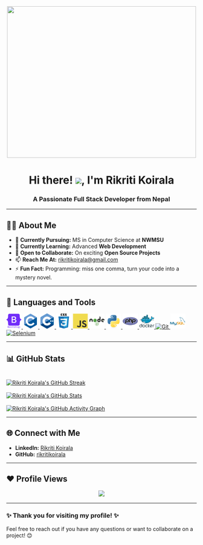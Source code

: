 <div align="center">
    <a href="#">
        <img width="500px" height="400px" src="https://media.giphy.com/media/SWoSkN6DxTszqIKEqv/giphy.gif"/>
    </a>
</div>

<h1 align="center">Hi there! <img src="https://raw.githubusercontent.com/MartinHeinz/MartinHeinz/master/wave.gif" width="30px">, I'm Rikriti Koirala</h1>
<h3 align="center">A Passionate Full Stack Developer from Nepal</h3>


---

## 🙋‍♂️ About Me
- 🔭 **Currently Pursuing:** MS in Computer Science at **NWMSU**
- 🌱 **Currently Learning:** Advanced **Web Development**
- 👯 **Open to Collaborate:** On exciting **Open Source Projects**
- 📫 **Reach Me At:** [rikritikoirala@gmail.com](mailto:rikritikoirala@gmail.com)
- ⚡ **Fun Fact:** Programming: miss one comma, turn your code into a mystery novel.

---

## 🚀 Languages and Tools

<p align="left">
    <a href="https://getbootstrap.com" target="_blank"> <img src="https://raw.githubusercontent.com/devicons/devicon/master/icons/bootstrap/bootstrap-plain-wordmark.svg" alt="Bootstrap" width="40" height="40"/> </a>
    <a href="https://www.cprogramming.com/" target="_blank"> <img src="https://raw.githubusercontent.com/devicons/devicon/master/icons/c/c-original.svg" alt="C" width="40" height="40"/> </a>
    <a href="https://www.w3schools.com/cpp/" target="_blank"> <img src="https://raw.githubusercontent.com/devicons/devicon/master/icons/cplusplus/cplusplus-original.svg" alt="C++" width="40" height="40"/> </a>
    <a href="https://www.w3schools.com/css/" target="_blank"> <img src="https://raw.githubusercontent.com/devicons/devicon/master/icons/css3/css3-original-wordmark.svg" alt="CSS3" width="40" height="40"/> </a>
    <a href="https://developer.mozilla.org/en-US/docs/Web/JavaScript" target="_blank"> <img src="https://raw.githubusercontent.com/devicons/devicon/master/icons/javascript/javascript-original.svg" alt="JavaScript" width="40" height="40"/> </a>
    <a href="https://nodejs.org" target="_blank"> <img src="https://raw.githubusercontent.com/devicons/devicon/master/icons/nodejs/nodejs-original-wordmark.svg" alt="Node.js" width="40" height="40"/> </a>
    <a href="https://www.python.org" target="_blank"> <img src="https://raw.githubusercontent.com/devicons/devicon/master/icons/python/python-original.svg" alt="Python" width="40" height="40"/> </a>
    <a href="https://www.php.net" target="_blank"> <img src="https://raw.githubusercontent.com/devicons/devicon/master/icons/php/php-original.svg" alt="PHP" width="40" height="40"/> </a>
    <a href="https://www.docker.com/" target="_blank"> <img src="https://raw.githubusercontent.com/devicons/devicon/master/icons/docker/docker-original-wordmark.svg" alt="Docker" width="40" height="40"/> </a>
    <a href="https://git-scm.com/" target="_blank"> <img src="https://www.vectorlogo.zone/logos/git-scm/git-scm-icon.svg" alt="Git" width="40" height="40"/> </a>
    <a href="https://www.mysql.com/" target="_blank"> <img src="https://raw.githubusercontent.com/devicons/devicon/master/icons/mysql/mysql-original-wordmark.svg" alt="MySQL" width="40" height="40"/> </a>
    <a href="https://www.selenium.dev" target="_blank"> <img src="https://raw.githubusercontent.com/detain/svg-logos/780f25886640cef088af994181646db2f6b1a3f8/svg/selenium-logo.svg" alt="Selenium" width="40" height="40"/> </a>
</p>

---

## 📊 GitHub Stats

<br/>
    <a href="https://github.com/rikriti/github-readme-streak-stats">
        <img alt="Rikriti Koirala's GitHub Streak" src="https://github-readme-streak-stats.herokuapp.com/?user=rikriti&theme=black-ice&hide_border=true&stroke=0000&background=060A0CD0"/>
    </a>
<br/>

<br/>
    <a href="https://github.com/rikriti/github-readme-stats">
        <img alt="Rikriti Koirala's GitHub Stats" src="https://github-readme-stats.vercel.app/api?username=rikriti&show_icons=true&count_private=true&theme=react&hide_border=true&bg_color=0D1117" />
    </a>
<br/>

<br/>
    <a href="https://github.com/rikriti/github-readme-activity-graph">
        <img alt="Rikriti Koirala's GitHub Activity Graph" src="https://github-readme-activity-graph.vercel.app/graph?username=rikriti&bg_color=0D1117&color=5BCDEC&line=5BCDEC&point=FFFFFF&hide_border=true" />
    </a>
<br/>

---

## 🌐 Connect with Me

- **LinkedIn:** [Rikriti Koirala](https://linkedin.com/in/rikriti-koirala)
- **GitHub:** [rikritikoirala](https://github.com/rikriti)
<!-- - **Portfolio:** [rikritikoirala.com](https://rikritikoirala.com) -->

---

## ❤ Profile Views

<p align="center">
    <a href="https://github.com/rikriti/github-profile-views-counter">
        <img src="https://komarev.com/ghpvc/?username=rikritikoirala&style=for-the-badge">
    </a>
    <!-- <a href="https://github.com/rikriti?tab=followers">
        <img src="https://img.shields.io/github/followers/rikritikoirala?label=Followers&style=social" alt="GitHub Badge">
    </a> -->
</p>

---

### ✨ Thank you for visiting my profile! ✨

Feel free to reach out if you have any questions or want to collaborate on a project! 😊
